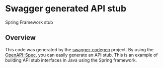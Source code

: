 # Swagger generated API stub

Spring Framework stub

## Overview

This code was generated by the [swagger-codegen](https://github.com/swagger-api/swagger-codegen) project. By using
the [OpenAPI-Spec](https://github.com/swagger-api/swagger-core), you can easily generate an API stub. This is an example
of building API stub interfaces in Java using the Spring framework.

